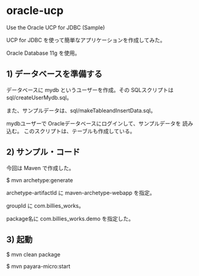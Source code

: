 # oracle-ucp
Use the Oracle UCP for JDBC (Sample)

UCP for JDBC を使って簡単なアプリケーションを作成してみた。

Oracle Database 11g を使用。

## 1) データベースを準備する

データベースに mydb というユーザーを作成。その SQLスクリプトは sql/createUserMydb.sql。

また、サンプルデータは、sql/makeTableandInsertData.sql。

mydbユーザーで Oracleデータベースにログインして、サンプルデータを 読み込む。
このスクリプトは、テーブルも作成している。


## 2) サンプル・コード

今回は Maven で作成した。

$ mvn archetype:generate <Enter>

archetype-artifactId に maven-archetype-webapp を指定。

groupId に com.billies_works。

package名に com.billies_works.demo を指定した。


## 3) 起動

$ mvn clean package

$ mvn payara-micro:start


<!-- 修正時刻: Fri Feb 12 18:15:08 2021 -->
